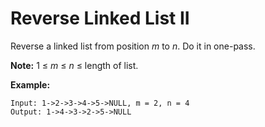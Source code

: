 # Reverse Linked List II

Reverse a linked list from position _m_ to _n_. Do it in one-pass.

__Note:__ 1 ≤ _m_ ≤ _n_ ≤ length of list.

__Example:__

```
Input: 1->2->3->4->5->NULL, m = 2, n = 4
Output: 1->4->3->2->5->NULL
```